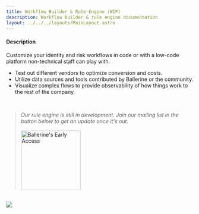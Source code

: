 ```yaml
---
title: Workflow Builder & Rule Engine (WIP)
description: Workflow builder & rule engine documentation
layout: ../../../layouts/MainLayout.astro
---
```


#### Description

Customize your identity and risk workflows in code or with a low-code platform non-technical staff can play with.

- Test out different vendors to optimize conversion and costs.
- Utilize data sources and tools contributed by Ballerine or the community.
- Visualize complex flows to provide observability of how things work to the rest of the company.

<br/>

> _Our rule engine is still in development. Join our mailing list in the button below to get an update once it's out._
> <a href="https://www.ballerine.io/mailing-list" title="Ballerine - Request Access"> <br/> <br/> <img width="160px" src="https://blrn-staging-assets.s3.eu-central-1.amazonaws.com/email-updates.png" alt="Ballerine's Early Access"> </a>

<br/>

<img src="https://blrn-staging-assets.s3.eu-central-1.amazonaws.com/rule%20engine.png">

<br/>
